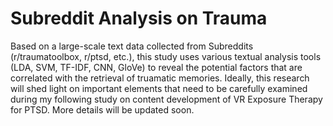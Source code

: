 # Subreddit Analysis on Trauma
Based on a large-scale text data collected from Subreddits (r/traumatoolbox, r/ptsd, etc.), this study uses various textual analysis tools (LDA, SVM, TF-IDF, CNN, GloVe) to reveal the potential factors that are correlated with the retrieval of truamatic memories. Ideally, this research will shed light on important elements that need to be carefully examined during my following study on content development of VR Exposure Therapy for PTSD. More details will be updated soon.   
